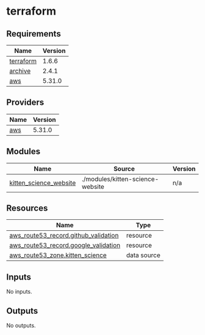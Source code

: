 # terraform

<!-- BEGINNING OF PRE-COMMIT-TERRAFORM DOCS HOOK -->
## Requirements

| Name | Version |
|------|---------|
| <a name="requirement_terraform"></a> [terraform](#requirement\_terraform) | 1.6.6 |
| <a name="requirement_archive"></a> [archive](#requirement\_archive) | 2.4.1 |
| <a name="requirement_aws"></a> [aws](#requirement\_aws) | 5.31.0 |

## Providers

| Name | Version |
|------|---------|
| <a name="provider_aws"></a> [aws](#provider\_aws) | 5.31.0 |

## Modules

| Name | Source | Version |
|------|--------|---------|
| <a name="module_kitten_science_website"></a> [kitten\_science\_website](#module\_kitten\_science\_website) | ./modules/kitten-science-website | n/a |

## Resources

| Name | Type |
|------|------|
| [aws_route53_record.github_validation](https://registry.terraform.io/providers/hashicorp/aws/5.31.0/docs/resources/route53_record) | resource |
| [aws_route53_record.google_validation](https://registry.terraform.io/providers/hashicorp/aws/5.31.0/docs/resources/route53_record) | resource |
| [aws_route53_zone.kitten_science](https://registry.terraform.io/providers/hashicorp/aws/5.31.0/docs/data-sources/route53_zone) | data source |

## Inputs

No inputs.

## Outputs

No outputs.
<!-- END OF PRE-COMMIT-TERRAFORM DOCS HOOK -->
